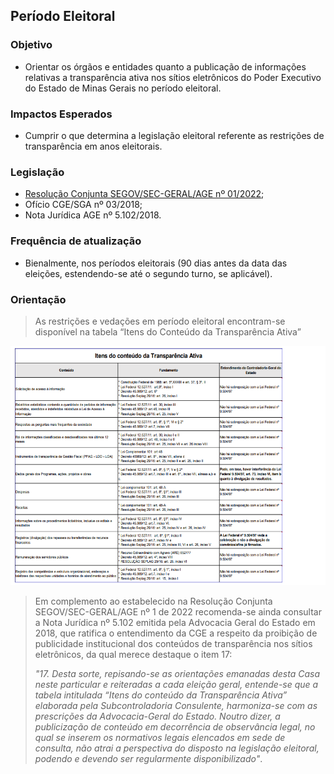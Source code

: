 ## Período Eleitoral

### Objetivo
- Orientar os órgãos e entidades quanto a publicação de informações relativas a transparência ativa nos sítios eletrônicos do Poder Executivo do Estado de Minas Gerais no período eleitoral.

### Impactos Esperados
- Cumprir o que determina a legislação eleitoral referente as restrições de transparência em anos eleitorais.

### Legislação
- [Resolução Conjunta SEGOV/SEC-GERAL/AGE nº 01/2022](http://pesquisalegislativa.mg.gov.br/LegislacaoCompleta.aspx?cod=198806&marc=);
- Ofício CGE/SGA nº 03/2018;
- Nota Jurídica AGE nº 5.102/2018.

### Frequência de atualização
-	Bienalmente, nos períodos eleitorais (90 dias antes da data das eleições, estendendo-se até o segundo turno, se aplicável).

### Orientação

> As restrições e vedações em período eleitoral encontram-se disponível na tabela “Itens do Conteúdo da Transparência Ativa”

![](static/tabela-itens-conteudo-transparencia-ativa.png)

>Em complemento ao estabelecido na Resolução Conjunta SEGOV/SEC-GERAL/AGE nº 1 de 2022 recomenda-se ainda consultar a Nota Jurídica nº 5.102 emitida pela Advocacia Geral do Estado em 2018, que ratifica o entendimento da CGE a respeito da proibição de publicidade institucional dos conteúdos de transparência nos sítios eletrônicos, da qual merece destaque o item 17: 
>
>*"17. Desta sorte, repisando-se as orientações emanadas desta Casa neste particular e reiteradas a cada eleição geral, entende-se que a tabela intitulada “Itens do conteúdo da Transparência Ativa” elaborada pela Subcontroladoria Consulente, harmoniza-se com as prescrições da Advocacia-Geral do Estado. Noutro dizer, a publicização de conteúdo em decorrência de observância legal, no qual se inserem os normativos legais elencados em sede de consulta, não atrai a perspectiva do disposto na legislação eleitoral, podendo e devendo ser regularmente disponibilizado"*.      
